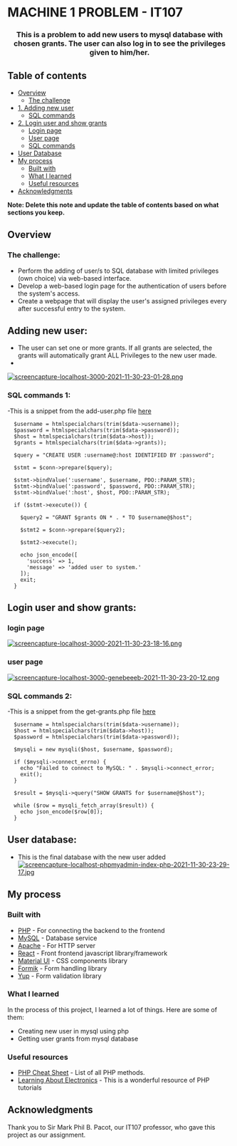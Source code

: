 # MACHINE 1 PROBLEM - IT107

<div align="center">
  <h3>
    This is a problem to add new users to mysql database with chosen grants. The user can also log in to see the privileges given to him/her.
  </h3>
</div>

## Table of contents

- [Overview](#overview)
  - [The challenge](#the-challenge)
- [1. Adding new user](#adding-new-user)
  - [SQL commands](#sql-commands-1)
- [2. Login user and show grants](#login-user-and-show-grants)
  - [Login page](#login-page)
  - [User page](#user-page)
  - [SQL commands](#sql-commands-2)
- [User Database](#user-database)
- [My process](#my-process)
  - [Built with](#built-with)
  - [What I learned](#what-i-learned)
  - [Useful resources](#useful-resources)
- [Acknowledgments](#acknowledgments)

**Note: Delete this note and update the table of contents based on what sections you keep.**

## Overview

### The challenge:
- Perform the adding of user/s to SQL database with limited privileges (own choice) via web-based interface.
- Develop a web-based login page for the authentication of users before the system's access.
- Create a webpage that will display the user's assigned privileges every after successful entry to the system.


## Adding new user:
- The user can set one or more grants. If all grants are selected, the grants will automatically grant ALL Privileges to the new user made.
- 
[![screencapture-localhost-3000-2021-11-30-23-01-28.png](https://i.postimg.cc/NjC9stnX/screencapture-localhost-3000-2021-11-30-23-01-28.png)](https://postimg.cc/DSsy69nf)
 
 ### SQL commands 1:
 -This is a snippet from the add-user.php file [here](https://github.com/bibmode/machine-1-backend/blob/main/server/add-user.php)

```
  $username = htmlspecialchars(trim($data->username));
  $password = htmlspecialchars(trim($data->password));
  $host = htmlspecialchars(trim($data->host));
  $grants = htmlspecialchars(trim($data->grants));

  $query = "CREATE USER :username@:host IDENTIFIED BY :password";

  $stmt = $conn->prepare($query);

  $stmt->bindValue(':username', $username, PDO::PARAM_STR);
  $stmt->bindValue(':password', $password, PDO::PARAM_STR);
  $stmt->bindValue(':host', $host, PDO::PARAM_STR);

  if ($stmt->execute()) {

    $query2 = "GRANT $grants ON * . * TO $username@$host";

    $stmt2 = $conn->prepare($query2);

    $stmt2->execute();

    echo json_encode([
      'success' => 1,
      'message' => 'added user to system.'
    ]);
    exit;
  }
 ```


## Login user and show grants:

 ### login page
[![screencapture-localhost-3000-2021-11-30-23-18-16.png](https://i.postimg.cc/Fzgtp9Sn/screencapture-localhost-3000-2021-11-30-23-18-16.png)](https://postimg.cc/Cn16Lpmj)

 ### user page
[![screencapture-localhost-3000-genebeeeb-2021-11-30-23-20-12.png](https://i.postimg.cc/yYV2BCcs/screencapture-localhost-3000-genebeeeb-2021-11-30-23-20-12.png)](https://postimg.cc/NLzd7Vdz)
 
 ### SQL commands 2:
 -This is a snippet from the get-grants.php file [here](https://github.com/bibmode/machine-1-backend/blob/main/server/get-grants.php)
 
```
  $username = htmlspecialchars(trim($data->username));
  $host = htmlspecialchars(trim($data->host));
  $password = htmlspecialchars(trim($data->password));

  $mysqli = new mysqli($host, $username, $password);

  if ($mysqli->connect_errno) {
    echo "Failed to connect to MySQL: " . $mysqli->connect_error;
    exit();
  }

  $result = $mysqli->query("SHOW GRANTS for $username@$host");

  while ($row = mysqli_fetch_array($result)) {
    echo json_encode($row[0]);
  }
```

## User database:
 - This is the final database with the new user added
[![screencapture-localhost-phpmyadmin-index-php-2021-11-30-23-29-17.jpg](https://i.postimg.cc/HsNx7zpc/screencapture-localhost-phpmyadmin-index-php-2021-11-30-23-29-17.jpg)](https://postimg.cc/bsQ87QSp)

## My process

### Built with

- [PHP](https://www.php.net/) - For connecting the backend to the frontend
- [MySQL](https://www.mysql.com/) - Database service
- [Apache](https://httpd.apache.org/) - For HTTP server
- [React](https://reactjs.org/) - Front frontend javascript library/framework
- [Material UI](https://mui.com/) - CSS components library 
- [Formik](https://formik.org/) - Form handling library
- [Yup](https://github.com/jquense/yup) - Form validation library

### What I learned

In the process of this project, I learned a lot of things. Here are some of them:
- Creating new user in mysql using php
- Getting user grants from mysql database

### Useful resources

- [PHP Cheat Sheet](https://overapi.com/php) - List of all PHP methods.
- [Learning About Electronics](http://www.learningaboutelectronics.com/PHP/) - This is a wonderful resource of PHP tutorials


## Acknowledgments

Thank you to Sir Mark Phil B. Pacot, our IT107 professor, who gave this project as our assignment.
